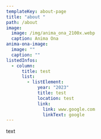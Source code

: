 ```yaml
---
templateKey: about-page
title: "about "
path: /about
image:
  image: /img/anima_ona_2100x.webp
  caption: Anima Ona
anima-ona-image:
  image: ""
  caption: ""
listedInfos:
  - column:
      title: test
      list:
        - listElement:
            year: "2023"
            title: test
            location: test
            link:
              link: www.google.com
              linkText: google
---
```

text